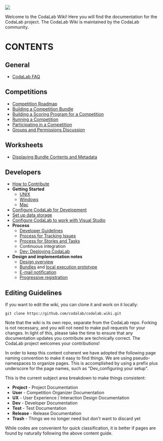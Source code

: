 ![](http://willum070.github.io/docteam/images/codalab-logo-dinky-pos.png)

Welcome to the CodaLab Wiki! Here you will find the documentation for the CodaLab project. The CodaLab Wiki is maintained by the CodaLab community. 

# CONTENTS
## General
* [CodaLab FAQ](https://github.com/codalab/codalab/wiki/Project_CodaLab_FAQ)

## Competitions
* [Competition Roadmap](https://github.com/codalab/codalab/wiki/User_Competition-Roadmap)
* [Building a Competition Bundle](https://github.com/codalab/codalab/wiki/User_Building-a-Competition-Bundle)
* [Building a Scoring Program for a Competition](https://github.com/codalab/codalab/wiki/User_Building-a-Scoring-Program-for-a-Competition)
* [Running a Competition](https://github.com/codalab/codalab/wiki/User_Running-a-Competition)
* [Participating in a Competition](https://github.com/codalab/codalab/wiki/User_Participating-in-a-Competition)
* [Groups and Permissions Discussion](https://github.com/codalab/codalab/wiki/Dev_Groups-and-permissions-discussion)

## Worksheets
* [Displaying Bundle Contents and Metadata](https://github.com/codalab/codalab/wiki/Dev_Displaying-Bundle-Contents-and-Metadata)

## Developers
* [How to Contribute](https://github.com/codalab/codalab/wiki/Dev_How-to-Contribute)
* **Getting Started**
    * [UNIX](Dev_Getting-Started-on-UNIX-based-Systems)
    * [Windows](Dev_Getting-Started-on-Windows)
    * [Mac](Dev_Getting-Started-on-Mac)
* [Configure CodaLab for Development](https://github.com/codalab/codalab/wiki/Dev_Configure-Codalab-For-Development)
* [Set up data storage](https://github.com/codalab/codalab/wiki/Dev_Set-up-data-storage)
* [Configure CodaLab to work with Visual Studio](https://github.com/codalab/codalab/wiki/Dev_Configure-CodaLab-Visual-Studio)
* **Process**
    * [Developer Guidelines](https://github.com/codalab/codalab/wiki/Dev_Developer-Guidelines)
    * [Process for Tracking Issues](https://github.com/codalab/codalab/wiki/Dev_Issue-tracking)
    * [Process for Stories and Tasks](https://github.com/codalab/codalab/wiki/Dev_Scenarios,-Stories-and-Tasks)
    * Continuous integration
    * [Dev: Deploying CodaLab](https://github.com/codalab/codalab/wiki/Dev_Deploying-CodaLab)
* **Design and implementation notes**
    * [Design overview](https://github.com/codalab/codalab/blob/master/docs/SPECIFICATION.md)
    * [Bundles](https://github.com/codalab/codalab/blob/master/bundles/BUNDLES.md) and [local execution prototype](https://github.com/codalab/codalab/tree/master/bundles)
    * [E-mail notification](https://github.com/codalab/codalab/wiki/E-mail-notifications)
    * [Progressive registration](https://github.com/codalab/codalab/wiki/User_Progressive-Registration)

## Editing Guidelines
If you want to edit the wiki, you can clone it and work on it locally:

    git clone https://github.com/codalab/codalab.wiki.git

Note that the wiki is its own repo, separate from the CodaLab repo. Forking is not necessary, and you will not need to make pull requests for your changes. In light of this, please take the time to ensure that any documentation updates you contribute are technically correct. The CodaLab project welcomes your contributions!

In order to keep this content coherent we have adopted the following page naming convention to make it easy to find things. We are using pseudo-namespaces to organize pages. This is accomplished by using a prefix plus underscore for the page names, such as "Dev_configuring your setup".

This is the current subject area breakdown to make things consistent:

* **Project** - Project Documentation
* **User** - Competition Organizer Documentation
* **UX** - User Experience / Interaction Design Documentation
* **Dev** - Developer Documentation
* **Test** - Test Documentation
* **Release** -  Release Documentation
* **Trash** - Things we no longer need but don't want to discard yet

While codes are convenient for quick classification, it is better if pages are found by naturally following the above content guide.